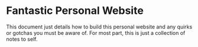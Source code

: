 # Fantastic Personal Website

This document just details how to build this personal website and any  quirks or gotchas you must be aware of. For most part, this is just a collection of notes to self.